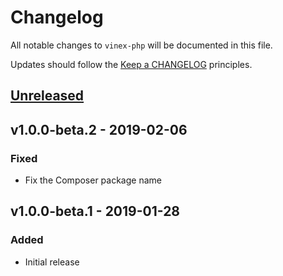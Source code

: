# Changelog

All notable changes to `vinex-php` will be documented in this file.

Updates should follow the [Keep a CHANGELOG](https://keepachangelog.com) principles.

## [Unreleased]

## v1.0.0-beta.2 - 2019-02-06

### Fixed
- Fix the Composer package name

## v1.0.0-beta.1 - 2019-01-28

### Added
- Initial release

[Unreleased]: https://github.com/pxgamer/vinex-php/compare/master...develop
[v1.0.0-beta.2]: https://github.com/pxgamer/vinex-php/compare/v1.0.0-beta.1...v1.0.0-beta.2
